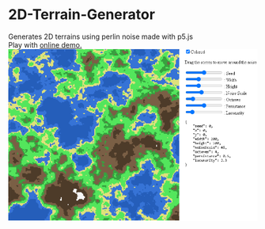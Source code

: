 # 2D-Terrain-Generator
Generates 2D terrains using perlin noise made with p5.js  
Play with [online demo.](https://2d-terrain-gen.netlify.app/)    
![alt text](./sample.png)